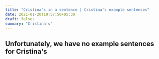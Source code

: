 ```yaml
---
title: "Cristina's in a sentence | Cristina's example sentences"
date: 2021-01-20T19:57:50+05:30
draft: falses
summary: "Cristina's"
---
```

## Unfortunately, we have no example sentences for Cristina's                 
